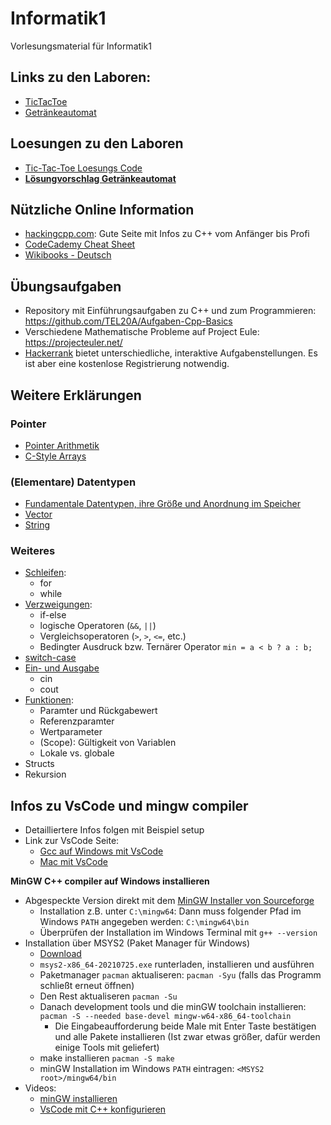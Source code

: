 # Informatik1
Vorlesungsmaterial für Informatik1


## Links zu den Laboren:
- [TicTacToe](https://github.com/TEL21D/TicTacToe/)
- [Getränkeautomat](https://github.com/TEL21D/getraenke_automat)

## Loesungen zu den Laboren
- [Tic-Tac-Toe Loesungs Code](https://github.com/TEL21D/TicTacToe/tree/loesung)
- [**Lösungvorschlag Getränkeautomat**](https://github.com/TEL21D/getraenke_automat/tree/loesung_2)

## Nützliche Online Information

- [hackingcpp.com](https://hackingcpp.com/index.html): Gute Seite mit Infos zu C++ vom Anfänger bis Profi
- [CodeCademy Cheat Sheet](https://www.codecademy.com/learn/learn-c-plus-plus/modules/learn-cpp-hello-world/cheatsheet)
- [Wikibooks - Deutsch](https://de.wikibooks.org/wiki/C%2B%2B-Programmierung)


## Übungsaufgaben
- Repository mit Einführungsaufgaben zu C++ und zum Programmieren: https://github.com/TEL20A/Aufgaben-Cpp-Basics
- Verschiedene Mathematische Probleme auf Project Eule: https://projecteuler.net/
- [Hackerrank](https://www.hackerrank.com/) bietet unterschiedliche, interaktive Aufgabenstellungen. Es ist aber eine kostenlose Registrierung notwendig.


## Weitere Erklärungen

### Pointer
- [Pointer Arithmetik](https://hackingcpp.com/cpp/lang/pointer_arithmetic.html)
- [C-Style Arrays](https://hackingcpp.com/cpp/lang/c_arrays.html)
### (Elementare) Datentypen
- [Fundamentale Datentypen, ihre Größe und Anordnung im Speicher](https://hackingcpp.com/cpp/lang/fundamental_types.html)
- [Vector](https://hackingcpp.com/cpp/std/vector_intro.html)
- [String](https://hackingcpp.com/cpp/std/string_basics.html)

### Weiteres
- [Schleifen](https://de.wikibooks.org/wiki/C%2B%2B-Programmierung/_Einführung_in_C%2B%2B/_Schleifen):
  - for
  - while
- [Verzweigungen](https://de.wikibooks.org/wiki/C%2B%2B-Programmierung/_Einführung_in_C%2B%2B/_Verzweigungen):
  - if-else
  - logische Operatoren (`&&`, `||`)
  - Vergleichsoperatoren (`>`, `>`, `<=`, etc.)
  - Bedingter Ausdruck bzw. Ternärer Operator `min = a < b ? a : b;`  
- [switch-case](https://de.wikibooks.org/wiki/C%2B%2B-Programmierung/_Einführung_in_C%2B%2B/_Auswahl)
- [Ein- und Ausgabe](https://de.wikibooks.org/wiki/C%2B%2B-Programmierung/_Einführung_in_C%2B%2B/_Einfache_Ein-_und_Ausgabe)
  - cin
  - cout   
- [Funktionen](https://de.wikibooks.org/wiki/C%2B%2B-Programmierung/_Weitere_Grundelemente/_Prozeduren_und_Funktionen):
  - Paramter und Rückgabewert
  - Referenzparamter
  - Wertparameter
  - (Scope): Gültigkeit von Variablen
  - Lokale vs. globale   
- Structs
- Rekursion


## Infos zu VsCode und mingw compiler

- Detailliertere Infos folgen mit Beispiel setup
- Link zur VsCode Seite:
  - [Gcc auf Windows mit VsCode](https://code.visualstudio.com/docs/cpp/config-mingw)
  - [Mac mit VsCode](https://code.visualstudio.com/docs/cpp/config-clang-mac)

**MinGW C++ compiler auf Windows installieren**
- Abgespeckte Version direkt mit dem [MinGW Installer von Sourceforge](https://sourceforge.net/projects/mingw-w64/files/Toolchains%20targetting%20Win32/Personal%20Builds/mingw-builds/installer/mingw-w64-install.exe/download)
  -  Installation z.B. unter `C:\mingw64`: Dann muss folgender Pfad im Windows `PATH` angegeben werden: `C:\mingw64\bin`
  -  Überprüfen der Installation im Windows Terminal mit `g++ --version`
-  Installation über MSYS2 (Paket Manager für Windows)
    - [Download](https://www.msys2.org/)
    - `msys2-x86_64-20210725.exe` runterladen, installieren und ausführen
    - Paketmanager `pacman` aktualiseren: `pacman -Syu` (falls das Programm schließt erneut öffnen)
    - Den Rest aktualiseren `pacman -Su`
    - Danach development tools und die minGW toolchain installieren: `pacman -S --needed base-devel mingw-w64-x86_64-toolchain`
      - Die Eingabeaufforderung beide Male mit Enter Taste bestätigen und alle Pakete installieren (Ist zwar etwas größer, dafür werden einige Tools mit geliefert)
    - make installieren `pacman -S make`
    - minGW Installation im Windows `PATH` eintragen: `<MSYS2 root>/mingw64/bin`
- Videos:
  - [minGW installieren](https://youtu.be/nHQ9DdLISqY)
  - [VsCode mit C++ konfigurieren](https://youtu.be/FysIjYNbhgw)

